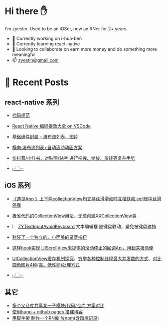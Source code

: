# Hi there ✋

I'm zyestin. Used to be an iOSer, now an RNer for 2+ years.

- 🔭 Currently working on i-hua-ben
- 🌱 Currently learning react-native
- 👯 Looking to collaborate on earn more money and do something more meaningful
- 📫 zyestin@gmail.com

# 📰 Recent Posts

## react-native 系列

- [代码规范](https://zyestin.github.io/zyestin/posts/rn/code-standards/)

- [React Native 编码提效大全 on VSCode](https://zyestin.github.io/zyestin/posts/rn/vscode-efficient/)

- [基础组件封装 - 瀑布流列表、图片](https://zyestin.github.io/zyestin/posts/rn/base-components)

- [横向·瀑布流列表+自动滚动动画方案](https://zyestin.github.io/zyestin/posts/rn/waterfall-list-horizontal/)

- [仿抖音/小红书，对贴图/贴字 进行拖拽、缩放、旋转等复杂手势](https://zyestin.github.io/zyestin/posts/rn/multi-gestture-sticker/)

- [👉🏻···](https://zyestin.github.io/zyestin/posts/rn/readme)

## iOS 系列

- [《遇见App 》上下两collectionView均支持丝滑滑动时互相联动,cell居中丝滑停靠](https://github.com/wustzhy/TwoCollectionViewsLinkwork)

- [极省代码的CollectionView用法，无须创建XXCollectionView类](https://github.com/wustzhy/ZYFlywheel/tree/master/SuperSimpleCollectionView)

- <img src="https://cocoapods.org/favicons/favicon.ico" alt="Image" width="15"> [ZYTextInputAvoidKeyboard](https://github.com/wustzhy/ZYTextInputAvoidKeyboard) 文本编辑框 随键盘联动，避免被键盘遮挡

- [封装了一个独立的、小而美的录音按钮](https://github.com/wustzhy/ZYAudioRecorderWidget)

- [这样hook实现 UIScrollView未提供的滚动停止的回调Api，用起来极简便](https://github.com/wustzhy/ZYFlywheel/tree/master/ScrollDidEndHook)

- [UICollectionView缓存机制探究](https://www.jianshu.com/p/5d817ea3565d)、[穷举各种控制线程最大并发数的方式](https://github.com/wustzhy/ThreadCoutControl)、[对比 圆角图片4种(高、低性能)处理方式](https://github.com/wustzhy/TableViewOptimize)

- [👉🏻···](https://github.com/wustzhy/wustzhy/blob/main/README.md#ios-系列)

## 其它
* [多个父仓库共享某一子模块/代码/仓库 方案对比](https://github.com/zyestin/MainRepoDemo/blob/main/README.md#多人协作-子仓库多人次修改和提交)
* [使用hugo + github pages 搭建博客](https://zyestin.github.io/zyestin/posts/hugo-usage/)
* [用脚手架 制作一个RN库 放npm(含踏坑记录)](https://zyestin.github.io/zyestin/posts/rn/create-npm-lib/)
